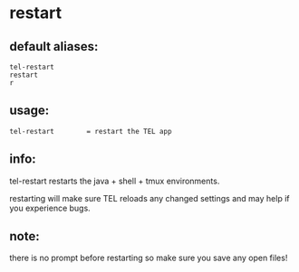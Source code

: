 # restart

## default aliases:
```
tel-restart
restart
r
```
## usage:
`tel-restart		= restart the TEL app`

## info:

tel-restart restarts the java + shell + tmux environments.

restarting will make sure TEL reloads any changed settings and may help if you experience bugs.

## note:

there is no prompt before restarting so make sure you save any open files!
